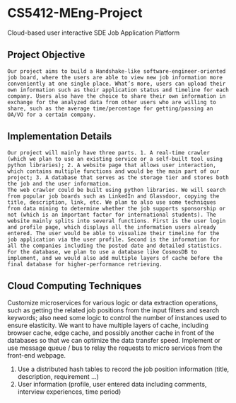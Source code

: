 # CS5412-MEng-Project
Cloud-based user interactive SDE Job Application Platform
## Project Objective
    Our project aims to build a Handshake-like software-engineer-oriented job board, where the users are able to view new job information more conveniently at one single place. What’s more, users can upload their own information such as their application status and timeline for each company. Users also have the choice to share their own information in exchange for the analyzed data from other users who are willing to share, such as the average time/percentage for getting/passing an OA/VO for a certain company.

## Implementation Details
    Our project will mainly have three parts. 1. A real-time crawler (which we plan to use an existing service or a self-built tool using python libraries); 2. A website page that allows user interaction, which contains multiple functions and would be the main part of our project; 3. A database that serves as the storage tier and stores both the job and the user information.
    The web crawler could be built using python libraries. We will search from popular job boards such as LinkedIn and Glassdoor, copying the title, description, link, etc. We plan to also use some techniques from data mining to determine whether the job supports sponsorship or not (which is an important factor for international students). The website mainly splits into several functions. First is the user login and profile page, which displays all the information users already entered. The user would be able to visualize their timeline for the job application via the user profile. Second is the information for all the companies including the posted date and detailed statistics. For the database, we plan to use a database like CosmosDB to implement, and we would also add multiple layers of cache before the final database for higher-performance retrieving.

## Cloud Computing Techniques
   Customize microservices for various logic or data extraction operations, such as getting the related job positions from the input filters and search keywords; also need some logic to control the number of instances used to ensure elasticity.
   We want to have multiple layers of cache, including browser cache, edge cache, and possibly another cache in front of the databases so that we can optimize the data transfer speed.
   Implement or use message queue / bus to relay the requests to micro services from the front-end webpage.
   1. Use a distributed hash tables to record the job position information (title, description, requirement …)
   2. User information (profile, user entered data including comments, interview experiences, time period)
